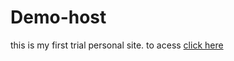 # Demo-host
this is my first trial personal site.
 to acess [click here](https://amaljithprofile.github.io/Demo-host/) 